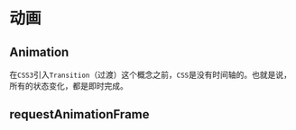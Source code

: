 # 动画

## Animation

在`CSS3`引入`Transition`（过渡）这个概念之前，`CSS`是没有时间轴的。也就是说，所有的状态变化，都是即时完成。

## requestAnimationFrame
